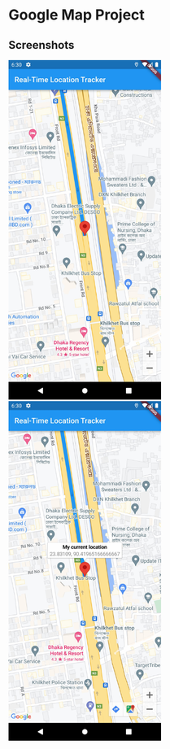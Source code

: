 # Google Map Project

## Screenshots

<img src="screenshots/1.jpg" width="300">&nbsp;&nbsp;&nbsp;&nbsp;
<img src="screenshots/2.jpg" width="300">&nbsp;&nbsp;&nbsp;&nbsp;